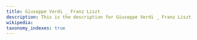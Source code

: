 ```yaml
---
title: Giuseppe Verdi _ Franz Liszt
description: This is the description for Giuseppe Verdi _ Franz Liszt
wikipedia: 
taxonomy_indexes: true
---
```


